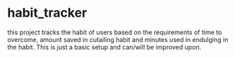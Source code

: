 # habit_tracker
this project tracks the habit of users based on the requirements of time to overcome, amount saved in cutailing habit and minutes used in endulging in the habit. This is just a basic setup and can/will be improved upon.
